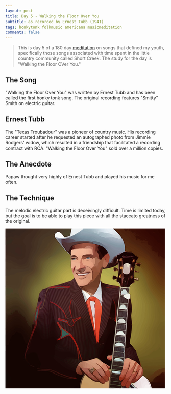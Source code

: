```yaml
---
layout: post
title: Day 5 - Walking the Floor Over You
subtitle: as recorded by Ernest Tubb (1941)
tags: honkytonk folkmusic americana musicmeditation
comments: false
---
```

> This is day 5 of a 180 day [meditation](../currentmeditation) on songs that defined my youth, specifically those songs associated with time spent in the little country community called Short Creek. The study for the day is "Walking the Floor OVer You."

## The Song
"Walking the Floor Over You" was written by Ernest Tubb and has been called the first honky tonk song. The original recording features "Smitty" Smith on electric guitar.

## Ernest Tubb
The "Texas Troubadour" was a pioneer of country music. His recording career started after he requested an autographed photo from Jimmie Rodgers' widow, which resulted in a friendship that facilitated a recording contract with RCA. "Walking the Floor Over You" sold over a million copies.


## The Anecdote
Papaw thought very highly of Ernest Tubb and played his music for me often.

## The Technique
The melodic electric guitar part is deceivingly difficult. Time is limited today, but the goal is to be able to play this piece with all the staccato greatness of the original.


![Ernest Tubb](/assets/img/ernesttubb.jpg)
